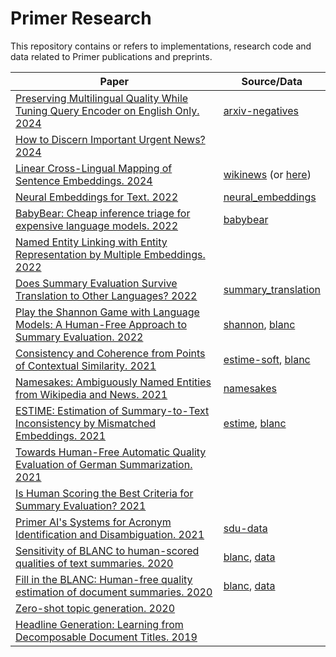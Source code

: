 # Primer Research

This repository contains or refers to implementations, research code and data related to Primer publications and preprints.

|Paper|Source/Data|
|-|-|
|[Preserving Multilingual Quality While Tuning Query Encoder on English Only. 2024](https://arxiv.org/abs/2407.00923)|[arxiv-negatives](https://huggingface.co/datasets/primer-ai/arxiv-negatives)|
|[How to Discern Important Urgent News? 2024](https://arxiv.org/abs/2402.10302)||
|[Linear Cross-Lingual Mapping of Sentence Embeddings. 2024](https://aclanthology.org/2024.findings-acl.486)| [wikinews](https://github.com/PrimerAI/primer-research/tree/main/wikinews) (or [here](https://huggingface.co/datasets/Fumika/Wikinews-multilingual))|
|[Neural Embeddings for Text. 2022](https://arxiv.org/abs/2208.08386)| [neural_embeddings](https://github.com/PrimerAI/primer-research/tree/main/neural_embeddings)|
|[BabyBear: Cheap inference triage for expensive language models. 2022](https://arxiv.org/abs/2205.11747)| [babybear](https://github.com/PrimerAI/primer-research/tree/main/babybear)|
|[Named Entity Linking with Entity Representation by Multiple Embeddings. 2022](https://arxiv.org/abs/2205.10498)||
|[Does Summary Evaluation Survive Translation to Other Languages? 2022](https://aclanthology.org/2022.naacl-main.173)| [summary_translation](https://github.com/PrimerAI/primer-research/tree/main/summary_translation)|
|[Play the Shannon Game with Language Models: A Human-Free Approach to Summary Evaluation. 2022](https://ojs.aaai.org/index.php/AAAI/article/view/21304)|[shannon](https://github.com/PrimerAI/blanc/tree/master/shannon), [blanc](https://pypi.org/project/blanc)|
|[Consistency and Coherence from Points of Contextual Similarity. 2021](https://arxiv.org/abs/2112.11638)| [estime-soft](https://github.com/PrimerAI/primer-research/tree/main/estime), [blanc](https://pypi.org/project/blanc) |
|[Namesakes: Ambiguously Named Entities from Wikipedia and News. 2021](https://arxiv.org/abs/2111.11372)|[namesakes](figshare.com/articles/dataset/Namesakes/17009105/1)|
|[ESTIME: Estimation of Summary-to-Text Inconsistency by Mismatched Embeddings. 2021](https://aclanthology.org/2021.eval4nlp-1.10/)| [estime](https://github.com/PrimerAI/blanc/tree/master/estime), [blanc](https://pypi.org/project/blanc) |
|[Towards Human-Free Automatic Quality Evaluation of German Summarization. 2021](https://arxiv.org/abs/2105.06027)||
|[Is Human Scoring the Best Criteria for Summary Evaluation? 2021](https://aclanthology.org/2021.findings-acl.192/)||
|[Primer AI's Systems for Acronym Identification and Disambiguation. 2021](http://ceur-ws.org/Vol-2831/paper30.pdf)|[sdu-data](https://github.com/PrimerAI/sdu-data)|
|[Sensitivity of BLANC to human-scored qualities of text summaries. 2020](https://arxiv.org/abs/2010.06716)|[blanc](https://pypi.org/project/blanc), [data](https://github.com/PrimerAI/blanc/tree/master/data)|
|[Fill in the BLANC: Human-free quality estimation of document summaries. 2020](https://aclanthology.org/2020.eval4nlp-1.2/)|[blanc](https://pypi.org/project/blanc), [data](https://github.com/PrimerAI/blanc/tree/master/data)|
|[Zero-shot topic generation. 2020](https://arxiv.org/abs/2004.13956)||
|[Headline Generation: Learning from Decomposable Document Titles. 2019](https://arxiv.org/abs/1904.08455)||



